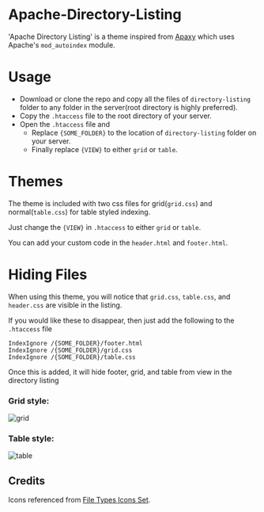 # Apache-Directory-Listing
'Apache Directory Listing' is a theme inspired from [Apaxy](https://github.com/AdamWhitcroft/Apaxy) which uses Apache's `mod_autoindex` module.  

# Usage
* Download or clone the repo and copy all the files of `directory-listing` folder to any folder in the server(root directory is highly preferred).
* Copy the `.htaccess` file to the root directory of your server.
* Open the `.htaccess` file and
  * Replace `{SOME_FOLDER}` to the location of `directory-listing` folder on your server.
  * Finally replace `{VIEW}` to either `grid` or `table`.

# Themes
The theme is included with two css files for grid(`grid.css`) and normal(`table.css`) for table styled indexing.

Just change the `{VIEW}` in `.htaccess` to either `grid` or `table`.

You can add your custom code in the `header.html` and `footer.html`.

# Hiding Files
When using this theme, you will notice that `grid.css`, `table.css`, and `header.css` are visible in the listing.

If you would like these to disappear, then just add the following to the `.htaccess` file

``` 
IndexIgnore /{SOME_FOLDER}/footer.html
IndexIgnore /{SOME_FOLDER}/grid.css
IndexIgnore /{SOME_FOLDER}/table.css
```
 
Once this is added, it will hide footer, grid, and table from view in the directory listing
  


### Grid style:  
![grid](https://cloud.githubusercontent.com/assets/12368291/19376773/8444eaa6-91fe-11e6-9a1e-d233553191a6.png)  

### Table style:  
![table](https://cloud.githubusercontent.com/assets/12368291/19376783/951cc542-91fe-11e6-91d1-4a41b7880f7f.png)  

## Credits
Icons referenced from [File Types Icons Set](http://uifest.com/product/file-types-icons-set).
